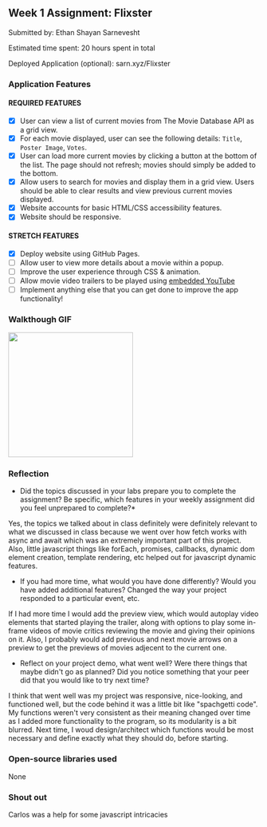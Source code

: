 
## Week 1 Assignment: Flixster

Submitted by: Ethan Shayan Sarnevesht

Estimated time spent: 20 hours spent in total

Deployed Application (optional): sarn.xyz/Flixster

### Application Features

#### REQUIRED FEATURES

- [x] User can view a list of current movies from The Movie Database API as a grid view.
- [x] For each movie displayed, user can see the following details: `Title`, `Poster Image`, `Votes`.
- [x] User can load more current movies by clicking a button at the bottom of the list. The page should not refresh; movies should simply be added to the bottom.
- [x] Allow users to search for movies and display them in a grid view. Users should be able to clear results and view previous current movies displayed.
- [x] Website accounts for basic HTML/CSS accessibility features.
- [x] Website should be responsive.

#### STRETCH FEATURES

- [x] Deploy website using GitHub Pages. 
- [ ] Allow user to view more details about a movie within a popup.
- [ ] Improve the user experience through CSS & animation.
- [ ] Allow movie video trailers to be played using [embedded YouTube](https://support.google.com/youtube/answer/171780?hl=en)
- [ ] Implement anything else that you can get done to improve the app functionality!

### Walkthough GIF


<img src="https://thumbs.gfycat.com/DeadlySoupyEider-size_restricted.gif" width=250><br>

### Reflection

* Did the topics discussed in your labs prepare you to complete the assignment? Be specific, which features in your weekly assignment did you feel unprepared to complete?*


Yes, the topics we talked about in class definitely were definitely relevant to what we discussed in class because we went over how fetch works with async and await which was an extremely important part of this project. 
Also, little javascript things like forEach, promises, callbacks, dynamic dom element creation, template rendering, etc helped out for javascript dynamic features.

* If you had more time, what would you have done differently? Would you have added additional features? Changed the way your project responded to a particular event, etc.
  
If I had more time I would add the preview view, which would autoplay video elements that started playing the trailer, along with options to play some in-frame videos of movie critics reviewing the movie and giving their opinions on it.
Also, I probably would add previous and next movie arrows on a preview to get the previews of movies adjecent to the current one.



* Reflect on your project demo, what went well? Were there things that maybe didn't go as planned? Did you notice something that your peer did that you would like to try next time?

I think that went well was my project was responsive, nice-looking, and functioned well, but the code behind it was a little bit like "spachgetti code". My functions weren't very consistent as their meaning changed over time as I added more functionality to the program, so its modularity is a bit blurred. Next time, I woud design/architect which functions would be most necessary and define exactly what they should do, before starting.

### Open-source libraries used

None

### Shout out

Carlos was a help for some javascript intricacies
